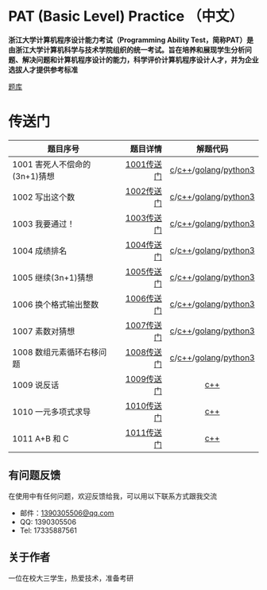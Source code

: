 # PAT (Basic Level) Practice （中文）

__浙江大学计算机程序设计能力考试（Programming Ability Test，简称PAT）是由浙江大学计算机科学与技术学院组织的统一考试。旨在培养和展现学生分析问题、解决问题和计算机程序设计的能力，科学评价计算机程序设计人才，并为企业选拔人才提供参考标准__

[题库](https://pintia.cn/)

# 传送门
| 题目序号        | 题目详情   |  解题代码  |
| --------   | -----:  | :----:  |
| 1001 害死人不偿命的(3n+1)猜想      |  [1001传送门](https://github.com/hushengquan/PatBasicLevel/blob/master/1001/1001.md)  |   [c](https://github.com/hushengquan/PatBasicLevel/blob/master/1001/1001.c)/[c++](https://github.com/hushengquan/PatBasicLevel/blob/master/1001/1001.cpp)/[golang](https://github.com/hushengquan/PatBasicLevel/blob/master/1001/1001.go)/[python3](https://github.com/hushengquan/PatBasicLevel/blob/master/1001/1001.py)    |
| 1002 写出这个数        |    [1002传送门](https://github.com/hushengquan/PatBasicLevel/blob/master/1002/1002.md)   |    [c](https://github.com/hushengquan/PatBasicLevel/blob/master/1002/1002.c)/[c++](https://github.com/hushengquan/PatBasicLevel/blob/master/1002/1002.cpp)/[golang](https://github.com/hushengquan/PatBasicLevel/blob/master/1002/1002.go)/[python3](https://github.com/hushengquan/PatBasicLevel/blob/master/1002/1002.py)    |
| 1003 我要通过！        |    [1003传送门](https://github.com/hushengquan/PatBasicLevel/blob/master/1003/1003.md)   |    [c](https://github.com/hushengquan/PatBasicLevel/blob/master/1003/1003.c)/[c++](https://github.com/hushengquan/PatBasicLevel/blob/master/1003/1003.cpp)/[golang](https://github.com/hushengquan/PatBasicLevel/blob/master/1003/1003.go)/[python3](https://github.com/hushengquan/PatBasicLevel/blob/master/1003/1003.py)    |
| 1004 成绩排名        |    [1004传送门](https://github.com/hushengquan/PatBasicLevel/blob/master/1004/1004.md)   |    [c](https://github.com/hushengquan/PatBasicLevel/blob/master/1004/1004.c)/[c++](https://github.com/hushengquan/PatBasicLevel/blob/master/1004/1004.cpp)/[golang](https://github.com/hushengquan/PatBasicLevel/blob/master/1004/1004.go)/[python3](https://github.com/hushengquan/PatBasicLevel/blob/master/1004/1004.py)    |
| 1005 继续(3n+1)猜想         |    [1005传送门](https://github.com/hushengquan/PatBasicLevel/blob/master/1005/1005.md)   |    [c](https://github.com/hushengquan/PatBasicLevel/blob/master/1005/1005.c)/[c++](https://github.com/hushengquan/PatBasicLevel/blob/master/1005/1005.cpp)/[golang](https://github.com/hushengquan/PatBasicLevel/blob/master/1005/1005.go)/[python3](https://github.com/hushengquan/PatBasicLevel/blob/master/1005/1005.py)    |
| 1006 换个格式输出整数         |    [1006传送门](https://github.com/hushengquan/PatBasicLevel/blob/master/1006/1006.md)   |    [c](https://github.com/hushengquan/PatBasicLevel/blob/master/1006/1006.c)/[c++](https://github.com/hushengquan/PatBasicLevel/blob/master/1006/1006.cpp)/[golang](https://github.com/hushengquan/PatBasicLevel/blob/master/1006/1006.go)/[python3](https://github.com/hushengquan/PatBasicLevel/blob/master/1006/1006.py)    |
| 1007 素数对猜想         |    [1007传送门](https://github.com/hushengquan/PatBasicLevel/blob/master/1007/1007.md)   |    [c](https://github.com/hushengquan/PatBasicLevel/blob/master/1007/1007.c)/[c++](https://github.com/hushengquan/PatBasicLevel/blob/master/1007/1007.cpp)/[golang](https://github.com/hushengquan/PatBasicLevel/blob/master/1007/1007.go)/[python3](https://github.com/hushengquan/PatBasicLevel/blob/master/1007/1007.py)    |
| 1008 数组元素循环右移问题         |    [1008传送门](https://github.com/hushengquan/PatBasicLevel/blob/master/1008/1008.md)   |    [c](https://github.com/hushengquan/PatBasicLevel/blob/master/1008/1008.c)/[c++](https://github.com/hushengquan/PatBasicLevel/blob/master/1008/1008.cpp)/[golang](https://github.com/hushengquan/PatBasicLevel/blob/master/1008/1008.go)/[python3](https://github.com/hushengquan/PatBasicLevel/blob/master/1008/1008.py)    |
| 1009 说反话         |    [1009传送门](https://github.com/hushengquan/PatBasicLevel/blob/master/1009/1009.md)   |    [c++](https://github.com/hushengquan/PatBasicLevel/blob/master/1009/1009.cpp)    |
| 1010 一元多项式求导         |    [1010传送门](https://github.com/hushengquan/PatBasicLevel/blob/master/1010/1010.md)   |    [c++](https://github.com/hushengquan/PatBasicLevel/blob/master/1010/1010.cpp)    |
| 1011 A+B 和 C        |    [1011传送门](https://github.com/hushengquan/PatBasicLevel/blob/master/1011/1011.md)   |    [c++](https://github.com/hushengquan/PatBasicLevel/blob/master/1011/1011.cpp)    |


## 有问题反馈
在使用中有任何问题，欢迎反馈给我，可以用以下联系方式跟我交流

* 邮件：1390305506@qq.com
* QQ: 1390305506
* Tel: 17335887561

## 关于作者

一位在校大三学生，热爱技术，准备考研

